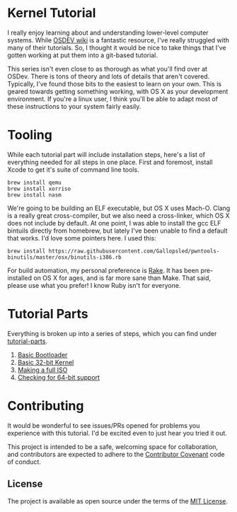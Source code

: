 # Kernel Tutorial

I really enjoy learning about and understanding lower-level computer systems. While [OSDEV wiki](http://wiki.osdev.org/Main_Page) is a fantastic resource, I've really struggled with many of their tutorials. So, I thought it would be nice to take things that I've gotten working at put them into a git-based tutorial.

This series isn't even close to as thorough as what you'll find over at OSDev. There is tons of theory and lots of details that aren't covered. Typically, I've found those bits to the easiest to learn on your own. This is geared towards getting something working, with OS X as your development environment. If you're a linux user, I think you'll be able to adapt most of these instructions to your system fairly easily.

# Tooling

While each tutorial part will include installation steps, here's a list of everything needed for all steps in one place. First and foremost, install Xcode to get it's suite of command line tools.

    brew install qemu
    brew install xorriso
    brew install nasm

We're going to be building an ELF executable, but OS X uses Mach-O. Clang is a really great cross-compiler, but we also need a cross-linker, which OS X does not include by default. At one point, I was able to install the gcc ELF bintuils directly from homebrew, but lately I've been unable to find a default that works. I'd love some pointers here. I used this:

    brew install https://raw.githubusercontent.com/Gallopsled/pwntools-binutils/master/osx/binutils-i386.rb

For build automation, my personal preference is [Rake](https://github.com/ruby/rake). It has been pre-installed on OS X for ages, and is far more sane than Make. That said, please use what you prefer! I know Ruby isn't for everyone.

# Tutorial Parts

Everything is broken up into a series of steps, which you can find under [tutorial-parts](tutorial-parts).

1. [Basic Bootloader](tutorial-parts/1-grub.md)
2. [Basic 32-bit Kernel](tutorial-parts/2-basic-kernel.md)
3. [Making a full ISO](tutorial-parts/3-iso-kernel.md)
4. [Checking for 64-bit support](tutorial-parts/4-64-bit-check.md)

# Contributing

It would be wonderful to see issues/PRs opened for problems you experience with this tutorial. I'd be excited even to just hear you tried it out.

This project is intended to be a safe, welcoming space for collaboration, and contributors are expected to adhere to the [Contributor Covenant](http://contributor-covenant.org) code of conduct.

## License

The project is available as open source under the terms of the [MIT License](http://opensource.org/licenses/MIT).
